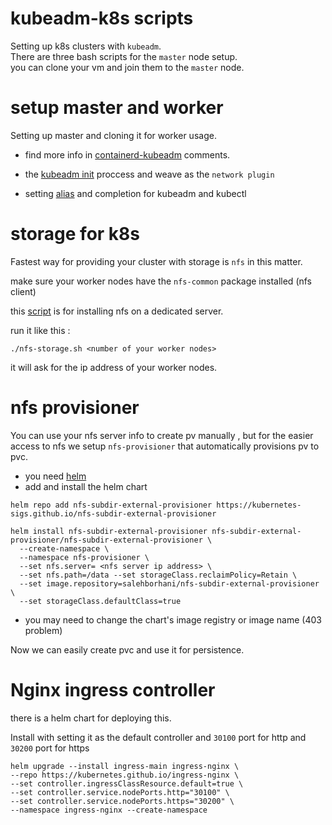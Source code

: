 # kubeadm-k8s scripts

Setting up k8s clusters with `kubeadm`.   
There are three bash scripts for the `master` node setup.     
you can clone your vm and join them to the `master` node.     

# setup master and worker

Setting up master and cloning it for worker usage.

* find more info in [containerd-kubeadm](./containerd-kubeadm.sh) comments.

* the [kubeadm init](./kubeadm-init.sh) proccess and weave as the `network plugin`

* setting [alias](./zsh-alias-comp.sh) and completion for kubeadm and kubectl


# storage for k8s

Fastest way for providing your cluster with storage is `nfs` in this matter.    

make sure your worker nodes have the `nfs-common` package installed (nfs client)   

this [script](./nfs-storage.sh) is for installing nfs on a dedicated server.

run it like this :

```
./nfs-storage.sh <number of your worker nodes>
```
it will ask for the ip address of your worker nodes.       


# nfs provisioner

You can use your nfs server info to create pv manually , but for the easier access to nfs we setup `nfs-provisioner` that automatically provisions pv to pvc.

* you need [helm](https://helm.sh/docs/intro/install/)
* add and install the helm chart 

```
helm repo add nfs-subdir-external-provisioner https://kubernetes-sigs.github.io/nfs-subdir-external-provisioner
```
```
helm install nfs-subdir-external-provisioner nfs-subdir-external-provisioner/nfs-subdir-external-provisioner \
  --create-namespace \
  --namespace nfs-provisioner \
  --set nfs.server= <nfs server ip address> \
  --set nfs.path=/data --set storageClass.reclaimPolicy=Retain \
  --set image.repository=salehborhani/nfs-subdir-external-provisioner \
  --set storageClass.defaultClass=true
```

* you may need to change the chart's image registry or image name (403 problem)  


Now we can easily create pvc and use it for persistence.

# Nginx ingress controller

there is a helm chart for deploying this.   

Install with setting it as the default controller and `30100` port for http and `30200` port for https

```
helm upgrade --install ingress-main ingress-nginx \
--repo https://kubernetes.github.io/ingress-nginx \
--set controller.ingressClassResource.default=true \
--set controller.service.nodePorts.http="30100" \
--set controller.service.nodePorts.https="30200" \
--namespace ingress-nginx --create-namespace
```

